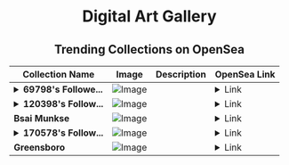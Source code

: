 <div align="center">

# Digital Art Gallery

## Trending Collections on OpenSea

| Collection Name                       | Image                                                                                     | Description                       | OpenSea Link                                                                                          |
|---------------------------------------|-------------------------------------------------------------------------------------------|-----------------------------------|--------------------------------------------------------------------------------------------------------|
| **<details><summary>69798's Followe...</summary>69798's Follower</details>** | ![Image](https://i.seadn.io/s/raw/files/19f9f090920392cc3650cbdf4361755b.png?w=500&auto=format?w=200&auto=format) |  | <details><summary>Link</summary>[69798's Follower](https://opensea.io/collection/69798-s-follower)</details> |
| **<details><summary>120398's Follow...</summary>120398's Follower</details>** | ![Image](https://i.seadn.io/s/raw/files/19f9f090920392cc3650cbdf4361755b.png?w=500&auto=format?w=200&auto=format) |  | <details><summary>Link</summary>[120398's Follower](https://opensea.io/collection/120398-s-follower)</details> |
| **Bsai Munkse** | ![Image](https://i.seadn.io/s/raw/files/a7c8836ca4542533c053dcaaad5ac14c.gif?w=500&auto=format?w=200&auto=format) |  | <details><summary>Link</summary>[Bsai Munkse](https://opensea.io/collection/bsai-munkse-15)</details> |
| **<details><summary>170578's Follow...</summary>170578's Follower</details>** | ![Image](https://i.seadn.io/s/raw/files/19f9f090920392cc3650cbdf4361755b.png?w=500&auto=format?w=200&auto=format) |  | <details><summary>Link</summary>[170578's Follower](https://opensea.io/collection/170578-s-follower)</details> |
| **Greensboro** | ![Image](https://i.seadn.io/s/raw/files/c62b21c2a480f026302c3f52b46dcb8a.jpg?w=500&auto=format?w=200&auto=format) |  | <details><summary>Link</summary>[Greensboro](https://opensea.io/collection/greensboro-15)</details> |

</div>